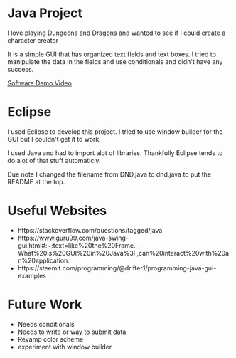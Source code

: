 # Java Project

<p>I love playing Dungeons and Dragons and wanted to see if I could create a character creator</p>

<p>It is a simple GUI that has organized text fields and text boxes. I tried to manipulate the data in the fields and use conditionals and didn't have any success.</p>


[Software Demo Video](https://www.youtube.com/watch?v=wtVo03xxTuM)

# Eclipse

<p>I used Eclipse to develop this project. I tried to use window builder for the GUI but I couldn't get it to work.</p>

<p>I used Java and had to import alot of libraries. Thankfully Eclipse tends to do alot of that stuff automaticly.</p> 
<p>Due note I changed the filename from DND.java to dnd.java to put the README at the top.</p>

# Useful Websites
<ul>
<li>https://stackoverflow.com/questions/tagged/java<br></li>
<li>https://www.guru99.com/java-swing-gui.html#:~:text=like%20the%20Frame.-,<br>What%20is%20GUI%20in%20Java%3F,can%20interact%20with%20an%20application.</li>
<li>https://steemit.com/programming/@drifter1/programming-java-gui-examples</li>
</ul>

# Future Work
* Needs conditionals
* Needs to write or way to submit data
* Revamp color scheme
* experiment with window builder
